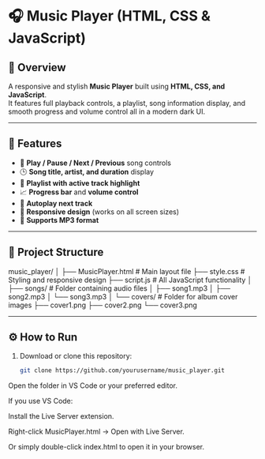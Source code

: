 # 🎧 Music Player (HTML, CSS & JavaScript)

## 📖 Overview
A responsive and stylish **Music Player** built using **HTML, CSS, and JavaScript**.  
It features full playback controls, a playlist, song information display, and smooth progress and volume control all in a modern dark UI.

---

## 🚀 Features
- 🎵 **Play / Pause / Next / Previous** song controls  
- 🕒 **Song title, artist, and duration** display  
- 📜 **Playlist with active track highlight**  
- 📈 **Progress bar** and **volume control**  
- 🔁 **Autoplay next track**  
- 📱 **Responsive design** (works on all screen sizes)  
- 💾 **Supports MP3 format**

---

## 🧩 Project Structure
music_player/
│
├── MusicPlayer.html # Main layout file
├── style.css # Styling and responsive design
├── script.js # All JavaScript functionality
│
├── songs/ # Folder containing audio files
│ ├── song1.mp3
│ ├── song2.mp3
│ └── song3.mp3
│
└── covers/ # Folder for album cover images
├── cover1.png
├── cover2.png
└── cover3.png


---

## ⚙️ How to Run
1. Download or clone this repository:
   ```bash
   git clone https://github.com/yourusername/music_player.git


Open the folder in VS Code or your preferred editor.

If you use VS Code:

Install the Live Server extension.

Right-click MusicPlayer.html → Open with Live Server.

Or simply double-click index.html to open it in your browser.
